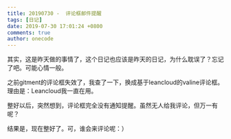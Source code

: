 ```yaml
---
title: 20190730 -  评论框邮件提醒
tags: [日记]
date: 2019-07-30 17:01:24 +0800
comments: true
author: onecode
---
```

其实，这是昨天做的事情了，这个日记也应该是昨天的日记，为什么耽误了？忘记了吧。可能心情一般。

之前gitment的评论框失效了，我查了一下，换成基于leancloud的valine评论框。理由是：Leancloud我一直在用。

整好以后，突然想到，评论框完全没有通知提醒。虽然无人给我评论，但万一有呢？

结果是，现在整好了。可，谁会来评论呢：）